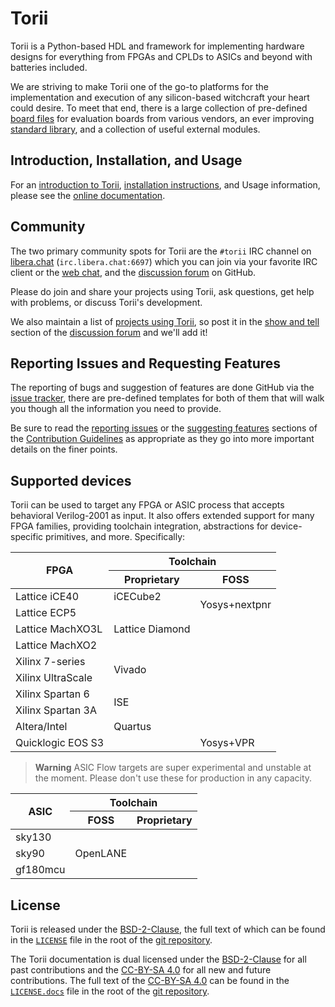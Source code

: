 # Torii

Torii is a Python-based HDL and framework for implementing hardware designs for everything from FPGAs and CPLDs to ASICs and beyond with batteries included.

We are striving to make Torii one of the go-to platforms for the implementation and execution of any silicon-based witchcraft your heart could desire. To meet that end, there is a large collection of pre-defined [board files] for evaluation boards from various vendors, an ever improving [standard library], and a collection of useful external modules.

## Introduction, Installation, and Usage

For an [introduction to Torii], [installation instructions], and Usage information, please see the [online documentation].

## Community

The two primary community spots for Torii are the `#torii` IRC channel on [libera.chat] (`irc.libera.chat:6697`) which you can join via your favorite IRC client or the [web chat], and the [discussion forum] on GitHub.

Please do join and share your projects using Torii, ask questions, get help with problems, or discuss Torii's development.

We also maintain a list of [projects using Torii], so post it in the [show and tell] section of the [discussion forum] and we'll add it!

## Reporting Issues and Requesting Features

The reporting of bugs and suggestion of features are done GitHub via the [issue tracker], there are pre-defined templates for both of them that will walk you though all the information you need to provide.

Be sure to read the [reporting issues] or the [suggesting features] sections of the [Contribution Guidelines] as appropriate as they go into more important details on the finer points.

## Supported devices

Torii can be used to target any FPGA or ASIC process that accepts behavioral Verilog-2001 as input. It also offers extended support for many FPGA families, providing toolchain integration, abstractions for device-specific primitives, and more. Specifically:

<table>
  <thead>
    <tr>
      <th rowspan="3">FPGA</th>
      <th colspan="2">Toolchain</th>
    </tr>
    <tr></tr>
    <tr>
      <th>Proprietary</th>
      <th>FOSS</th>
    </tr>
  </thead>
  <tbody>
    <tr>
      <td>Lattice iCE40</td>
      <td>iCECube2</td>
      <td rowspan="4">Yosys+nextpnr</td>
    </tr>
    <tr></tr>
    <tr>
      <td>Lattice ECP5</td>
      <td rowspan="6">Lattice Diamond</td>
    </tr>
    <tr></tr>
    <tr>
      <td>Lattice MachXO3L</td>
      <td rowspan="14"></td>
    </tr>
    <tr></tr>
    <tr>
      <td>Lattice MachXO2</td>
    </tr>
    <tr></tr>
    <tr>
      <td>Xilinx 7-series</td>
      <td rowspan="4">Vivado</td>
    </tr>
    <tr></tr>
    <tr>
      <td>Xilinx UltraScale</td>
    </tr>
    <tr></tr>
    <tr>
      <td>Xilinx Spartan 6</td>
      <td rowspan="4">ISE</td>
    </tr>
    <tr></tr>
    <tr>
      <td>Xilinx Spartan 3A</td>
    </tr>
    <tr></tr>
    <tr>
      <td>Altera/Intel</td>
      <td>Quartus</td>
    </tr>
    <tr></tr>
    <tr>
      <td>Quicklogic EOS S3</td>
      <td></td>
      <td>Yosys+VPR</td>
    </tr>
  </tbody>
</table>

> **Warning** ASIC Flow targets are super experimental
> and unstable at the moment.
> Please don't use these for production in any capacity.

<table>
  <thead>
    <tr>
      <th rowspan="3">ASIC</th>
      <th colspan="2">Toolchain</th>
    </tr>
    <tr></tr>
    <tr>
      <th>FOSS</th>
      <th>Proprietary</th>
    </tr>
  </thead>
  <tbody>
    <tr>
      <td>sky130</td>
      <td rowspan="10">OpenLANE</td>
      <td rowspan="10"></td>
    </tr>
    <tr></tr>
    <tr>
      <td>sky90</td>
    </tr>
    <tr></tr>
    <tr>
      <td>gf180mcu</td>
    </tr>
  </tbody>
</table>


## License

Torii is released under the [BSD-2-Clause], the full text of which can be found in the [`LICENSE`] file in the root of the [git repository].

The Torii documentation is dual licensed under the [BSD-2-Clause] for all past contributions and the [CC-BY-SA 4.0] for all new and future contributions. The full text of the [CC-BY-SA 4.0] can be found in the [`LICENSE.docs`] file in the root of the [git repository].

[board files]: https://github.com/shrine-maiden-heavy-industries/torii-boards
[standard library]: https://torii.shmdn.link/latest/library/index.html
[projects using Torii]: https://torii.shmdn.link/latest/projects.html
[issue tracker]: https://github.com/shrine-maiden-heavy-industries/torii-hdl/issues
[reporting issues]: https://github.com/shrine-maiden-heavy-industries/torii-hdl/blob/main/CONTRIBUTING.md#reporting-issues
[suggesting features]: https://github.com/shrine-maiden-heavy-industries/torii-hdl/blob/main/CONTRIBUTING.md#suggesting-features
[Contribution Guidelines]: https://github.com/shrine-maiden-heavy-industries/torii-hdl/blob/main/CONTRIBUTING.md
[introduction to Torii]: https://torii.shmdn.link/latest/intro.html
[online documentation]: https://torii.shmdn.link
[installation instructions]: https://torii.shmdn.link/latest/install.html
[libera.chat]: https://libera.chat/
[web chat]: https://web.libera.chat/#torii
[discussion forum]: https://github.com/shrine-maiden-heavy-industries/torii-hdl/discussions
[show and tell]: https://github.com/shrine-maiden-heavy-industries/torii-hdl/discussions/categories/show-and-tell
[BSD-2-Clause]: https://spdx.org/licenses/BSD-2-Clause.html
[`LICENSE`]: https://github.com/shrine-maiden-heavy-industries/torii-hdl/blob/main/LICENSE
[CC-BY-SA 4.0]: https://creativecommons.org/licenses/by-sa/4.0/
[`LICENSE.docs`]: https://github.com/shrine-maiden-heavy-industries/torii-hdl/blob/main/LICENSE.docs
[git repository]: https://github.com/shrine-maiden-heavy-industries/torii-hdl
